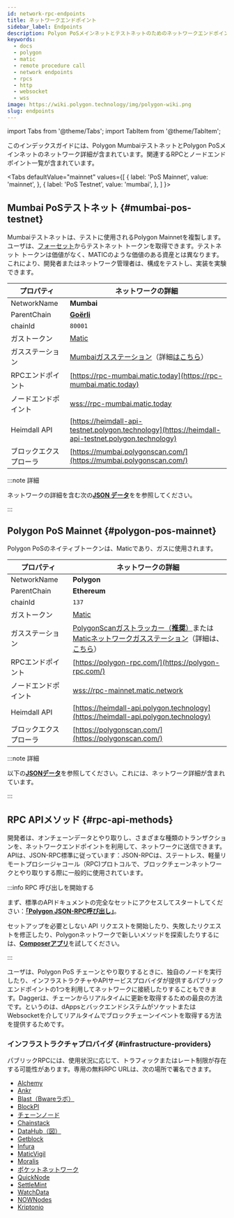 ```yaml
---
id: network-rpc-endpoints
title: ネットワークエンドポイント
sidebar_label: Endpoints
description: Polyon PoSメインネットとテストネットのためのネットワークエンドポイント
keywords:
  - docs
  - polygon
  - matic
  - remote procedure call
  - network endpoints
  - rpcs
  - http
  - websocket
  - wss
image: https://wiki.polygon.technology/img/polygon-wiki.png
slug: endpoints
---
```

import Tabs from '@theme/Tabs';
import TabItem from '@theme/TabItem';

このインデックスガイドには、Polygon MumbaiテストネットとPolygon PoSメインネットのネットワーク詳細が含まれています。関連するRPCとノードエンドポイント一覧が含まれています。

<Tabs
defaultValue="mainnet"
values={[
{ label: 'PoS Mainnet', value: 'mainnet', },
{ label: 'PoS Testnet', value: 'mumbai', },
]
}>
<TabItem value="mumbai">

## Mumbai PoSテストネット {#mumbai-pos-testnet}

Mumbaiテストネットは、テストに使用されるPolygon Mainnetを複製します。ユーザは、[フォーセット](https://faucet.polygon.technology/)からテストネット トークンを取得できます。テストネット トークンは価値がなく、MATICのような価値のある資産とは異なります。これにより、開発者またはネットワーク管理者は、構成をテストし、実装を実験できます。

| プロパティ | ネットワークの詳細 |
| ---------------------------------- | ---------------------------------------------------------------- |
| NetworkName | **Mumbai** |
| ParentChain | **[Goërli](https://goerli.net/)** |
| chainId | `80001` |
| ガストークン | [Matic](gas-token) |
| ガスステーション | [Mumbaiガスステーション](https://gasstation-mumbai.matic.today/v2)（詳細[はこちら](https://docs.polygon.technology/docs/develop/tools/polygon-gas-station/)） |
| RPCエンドポイント | [https://rpc-mumbai.matic.today](https://rpc-mumbai.matic.today) |
| ノードエンドポイント | [wss://rpc-mumbai.matic.today](wss://rpc-mumbai.matic.today) |
| Heimdall API | [https://heimdall-api-testnet.polygon.technology](https://heimdall-api-testnet.polygon.technology) |
| ブロックエクスプローラ | [https://mumbai.polygonscan.com/](https://mumbai.polygonscan.com/) |

:::note 詳細

ネットワークの詳細を含む次の[**JSON データ**](https://static.matic.network/network/testnet/mumbai/index.json)をを参照してください。

:::

</TabItem>
<TabItem value="mainnet">

## Polygon PoS Mainnet {#polygon-pos-mainnet}

Polygon PoSのネイティブトークンは、Maticであり、ガスに使用されます。

| プロパティ | ネットワークの詳細 |
| ---------------------------------- | ---------------------------------------------------------------- |
| NetworkName | **Polygon** |
| ParentChain | **Ethereum** |
| chainId | `137` |
| ガストークン | [Matic](gas-token) |
| ガスステーション | [PolygonScanガストラッカー（**推奨**）](https://polygonscan.com/gastracker)または[Maticネットワークガスステーション](https://gasstation-mainnet.matic.network/v2)（詳細は、[こちら](https://docs.polygon.technology/docs/develop/tools/polygon-gas-station/)） |
| RPCエンドポイント | [https://polygon-rpc.com/](https://polygon-rpc.com/) |
| ノードエンドポイント | [wss://rpc-mainnet.matic.network](wss://rpc-mainnet.matic.network) |
| Heimdall API | [https://heimdall-api.polygon.technology](https://heimdall-api.polygon.technology) |
| ブロックエクスプローラ | [https://polygonscan.com/](https://polygonscan.com/) |

:::note 詳細

以下の[**JSONデータ**](https://github.com/maticnetwork/static/blob/master/network/mainnet/v1/index.json)を参照してください。これには、ネットワーク詳細が含まれています。

:::

</TabItem>
</Tabs>

## RPC APIメソッド {#rpc-api-methods}

開発者は、オンチェーンデータとやり取りし、さまざまな種類のトランザクションを、ネットワークエンドポイントを利用して、ネットワークに送信できます。APIは、JSON-RPC標準に従っています：JSON-RPCは、ステートレス、軽量リモートプロシージャコール（RPC)プロトコルで、ブロックチェーンネットワークとやり取りする際に一般的に使用されています。

:::info RPC 呼び出しを開始する

まず、標準のAPIドキュメントの完全なセットにアクセスしてスタートしてください：[**「Polygon JSON-RPC呼び出し」**](https://edge-docs.polygon.technology/docs/get-started/json-rpc-commands/)。

セットアップを必要としない API リクエストを開始したり、失敗したリクエストを修正したり、Polygonネットワークで新しいメソッドを探索したりするには、[**Composerアプリ**](https://composer.alchemyapi.io?composer_state=%7B%22chain%22%3A2%2C%22network%22%3A401%2C%22methodName%22%3A%22eth_getBlockByNumber%22%2C%22paramValues%22%3A%5B%22latest%22%2Cfalse%5D%7D)を試してください。

:::

ユーザは、Polygon PoS チェーンとやり取りするときに、独自のノードを実行したり、インフラストラクチャやAPIサービスプロバイダが提供するパブリックエンドポイントの1つを利用してネットワークに接続したりすることもできます。Daggerは、チェーンからリアルタイムに更新を取得するための最良の方法です。というのは、dAppsとバックエンドシステムがソケットまたはWebsocketを介してリアルタイムでブロックチェーンイベントを取得する方法を提供するためです。

### インフラストラクチャプロバイダ {#infrastructure-providers}

パブリックRPCには、使用状況に応じて、トラフィックまたはレート制限が存在する可能性があります。専用の無料RPC URLは、次の場所で署名できます。

* [Alchemy](https://www.alchemy.com/)
* [Ankr](https://www.ankr.com/)
* [Blast（Bwareラボ）](https://blastapi.io/)
* [BlockPI](https://blockpi.io/)
* [チェーンノード](https://www.chainnodes.org/)
* [Chainstack](https://chainstack.com/build-better-with-polygon/)
* [DataHub（図）](https://datahub.figment.io)
* [Getblock](https://getblock.io/en/)
* [Infura](https://infura.io)
* [MaticVigil](https://rpc.maticvigil.com/)
* [Moralis](https://moralis.io)
* [ポケットネットワーク](https://www.portal.pokt.network/)
* [QuickNode](https://www.quicknode.com/chains/matic)
* [SettleMint](https://docs.settlemint.com/docs/polygon-connect-to-a-node)
* [WatchData](https://docs.watchdata.io/blockchain-apis/polygon-api)
* [NOWNodes](https://nownodes.io/nodes/polygon-matic)
* [Kriptonio](https://kriptonio.com/)